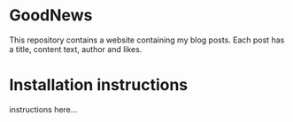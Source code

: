 # GoodNews

This repository contains a website containing my blog posts.
Each post has a title, content text, author and likes.

# Installation instructions

instructions here...

